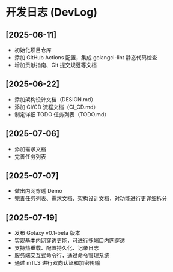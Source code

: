 # 开发日志 (DevLog)

## [2025-06-11]
- 初始化项目仓库
- 添加 GitHub Actions 配置，集成 golangci-lint 静态代码检查
- 增加贡献指南、Git 提交规范等文档

## [2025-06-22]
- 添加架构设计文档（DESIGN.md）
- 添加 CI/CD 流程文档（CI_CD.md）
- 制定详细 TODO 任务列表（TODO.md）

## [2025-07-06]
- 添加需求文档
- 完善任务列表

## [2025-07-07]
- 做出内网穿透 Demo
- 完善任务列表、需求文档、架构设计文档，对功能进行更详细拆分

## [2025-07-19]
- 发布 Gotaxy v0.1-beta 版本
- 实现基本内网穿透更能，可进行多端口内网穿透
- 支持热重载、配置持久化、记录日志
- 服务端交互式命令行，通过命令管理系统
- 通过 mTLS 进行双向认证和加密传输
